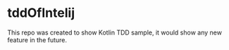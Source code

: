 # tddOfIntelij
This repo was created to show Kotlin TDD sample, it would show any new feature in the future.